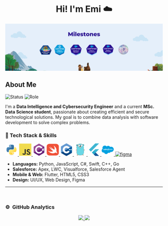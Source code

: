 <h1 align="center">Hi! I'm <a>Emi</a> ☁️</h1>
<img src="/banner.png">

<br>

## About Me

<p align="left">
  <img src="https://img.shields.io/badge/Status-Actively%20Learning-green?style=flat-square" alt="Status"/>
  <img src="https://img.shields.io/badge/Role-Associate%20Technical%20Consultant-blue?style=flat-square" alt="Role"/>
</p>

I'm a **Data Intelligence and Cybersecurity Engineer** and a current **MSc. Data Science student**, passionate about creating efficient and secure technological solutions. My goal is to combine data analysis with software development to solve complex problems.

### 🚀 Tech Stack & Skills

<p align="left">
  <a href="https://www.python.org" target="_blank" rel="noreferrer"> <img src="https://raw.githubusercontent.com/devicons/devicon/master/icons/python/python-original.svg" alt="python" width="40" height="40"/> </a>
  <a href="https://developer.mozilla.org/en-US/docs/Web/JavaScript" target="_blank" rel="noreferrer"> <img src="https://raw.githubusercontent.com/devicons/devicon/master/icons/javascript/javascript-original.svg" alt="javascript" width="40" height="40"/> </a>
  <a href="https://dotnet.microsoft.com/" target="_blank" rel="noreferrer"> <img src="https://raw.githubusercontent.com/devicons/devicon/master/icons/csharp/csharp-original.svg" alt="csharp" width="40" height="40"/> </a>
  <a href="https://developer.apple.com/swift/" target="_blank" rel="noreferrer"> <img src="https://raw.githubusercontent.com/devicons/devicon/master/icons/swift/swift-original.svg" alt="swift" width="40" height="40"/> </a>
  <a href="https://www.cplusplus.com/" target="_blank" rel="noreferrer"> <img src="https://raw.githubusercontent.com/devicons/devicon/master/icons/cplusplus/cplusplus-original.svg" alt="cplusplus" width="40" height="40"/> </a>
  <a href="https://golang.org" target="_blank" rel="noreferrer"> <img src="https://raw.githubusercontent.com/devicons/devicon/master/icons/go/go-original.svg" alt="go" width="40" height="40"/> </a>
  <a href="https://flutter.dev" target="_blank" rel="noreferrer"> <img src="https://raw.githubusercontent.com/devicons/devicon/master/icons/flutter/flutter-original.svg" alt="flutter" width="40" height="40"/> </a>
  <a href="https://www.salesforce.com/" target="_blank" rel="noreferrer"> <img src="https://raw.githubusercontent.com/devicons/devicon/master/icons/salesforce/salesforce-original.svg" alt="salesforce" width="40" height="40"/> </a>
  <a href="https://www.figma.com/" target="_blank" rel="noreferrer"> <img src="https://www.vectorlogo.zone/logos/figma/figma-icon.svg" alt="figma" width="40" height="40"/> </a>
</p>

- **Languages:** Python, JavaScript, C#, Swift, C++, Go
- **Salesforce:** Apex, LWC, Visualforce, Salesforce Agent
- **Mobile & Web:** Flutter, HTML5, CSS3
- **Design:** UI/UX, Web Design, Figma

---

<br>

### ⚙️ &nbsp;GitHub Analytics

<p align="center">
<a href="https://github.com/emisalinas">
  <img height="150em" src="https://github-readme-stats-eight-theta.vercel.app/api?username=emisalinas&show_icons=true&theme=algolia&include_all_commits=true&count_private=true"/>
  <img height="150em" src="https://github-readme-stats-eight-theta.vercel.app/api/top-langs/?username=emisalinas&layout=compact&langs_count=8&theme=algolia"/>
</a>
</p>
